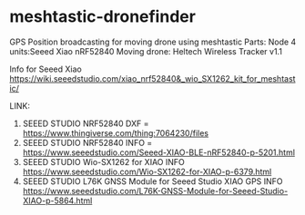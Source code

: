# meshtastic-dronefinder
GPS Position broadcasting for moving drone using meshtastic
Parts:
Node 4 units:Seeed Xiao nRF52840
Moving drone: Heltech Wireless Tracker v1.1

Info for Seeed Xiao
https://wiki.seeedstudio.com/xiao_nrf52840&_wio_SX1262_kit_for_meshtastic/

LINK:
1. SEEED STUDIO NRF52840 DXF = https://www.thingiverse.com/thing:7064230/files
2. SEEED STUDIO NRF52840 INFO = https://www.seeedstudio.com/Seeed-XIAO-BLE-nRF52840-p-5201.html
3. SEEED STUDIO Wio-SX1262 for XIAO INFO https://www.seeedstudio.com/Wio-SX1262-for-XIAO-p-6379.html
4. SEEED STUDIO L76K GNSS Module for Seeed Studio XIAO GPS INFO https://www.seeedstudio.com/L76K-GNSS-Module-for-Seeed-Studio-XIAO-p-5864.html
